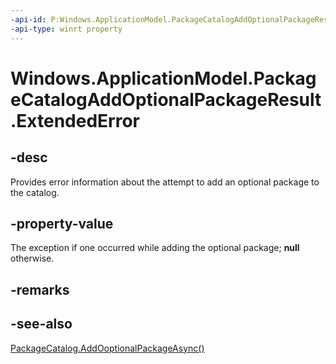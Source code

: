 ```yaml
---
-api-id: P:Windows.ApplicationModel.PackageCatalogAddOptionalPackageResult.ExtendedError
-api-type: winrt property
---
```


<!-- Property syntax.
public HResult ExtendedError { get; }
-->

# Windows.ApplicationModel.PackageCatalogAddOptionalPackageResult.ExtendedError

## -desc
Provides error information about the attempt to add an optional package to the catalog.

## -property-value
The exception if one occurred while adding the optional package; **null** otherwise.

## -remarks

## -see-also
[PackageCatalog.AddOoptionalPackageAsync()](packagecatalog_addoptionalpackageasync_922156115.md)
